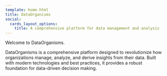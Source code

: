 ```yaml
---
template: home.html
title: DataOrganisms
social:
  cards_layout_options:
    title: A comprehensive platform for data management and analysis
---
```


Welcome to DataOrganisms.

DataOrganisms is a comprehensive platform designed to revolutionize how organizations manage, analyze, and derive insights from their data. Built with modern technologies and best practices, it provides a robust foundation for data-driven decision making.
